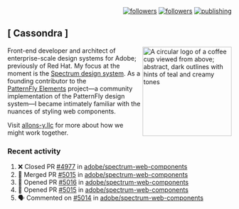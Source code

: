 <p align="right"><a rel="me" href="https://front-end.social/@castastrophe">
    <img alt="followers" title="Follow me on Mastodon" src="https://img.shields.io/mastodon/follow/109297102751309835?domain=https%3A%2F%2Ffront-end.social&label=Follow&logo=mastodon&logoColor=white&style=for-the-badge&labelColor=008080&color=006969"/></a>
  <a href="https://codepen.io/castastrophe/">
    <img alt="followers" title="Follow me on CodePen" src="https://img.shields.io/badge/23-1?color=640464&labelColor=7c007c&style=for-the-badge&logo=codepen&label=Follow"/></a>
<a href="https://castastrophe.medium.com/">
    <img alt="publishing" title="View articles on Medium" src="https://img.shields.io/badge/107-1?color=666&labelColor=444&label=subscribe&logo=medium&logoColor=white&style=for-the-badge"/></a>
</p>

## [&nbsp;Cassondra&nbsp;]

<img align="right" src="https://github-production-user-asset-6210df.s3.amazonaws.com/1840295/253016758-ba468774-1cd3-42c2-8f43-947b5eeb5edf.png" height="200" alt="A circular logo of a coffee cup viewed from above; abstract, dark outlines with hints of teal and creamy tones">

Front-end developer and architect of enterprise-scale design systems for Adobe; previously of Red Hat. My focus at the moment is the [Spectrum design system](https://github.com/adobe/spectrum-css). As a founding contributor to the [PatternFly&nbsp;Elements](https://github.com/patternfly/patternfly-elements) project&mdash;a community implementation of the PatternFly design system&mdash;I became intimately familiar with the nuances of styling web components.

Visit [allons-y.llc](http://allons-y.llc/) for more about how we might work together.

### Recent activity

<!--START_SECTION:activity-->
1. ❌ Closed PR [#4977](https://github.com/adobe/spectrum-web-components/pull/4977) in [adobe/spectrum-web-components](https://github.com/adobe/spectrum-web-components)
2. 🎉 Merged PR [#5015](https://github.com/adobe/spectrum-web-components/pull/5015) in [adobe/spectrum-web-components](https://github.com/adobe/spectrum-web-components)
3. 💪 Opened PR [#5016](https://github.com/adobe/spectrum-web-components/pull/5016) in [adobe/spectrum-web-components](https://github.com/adobe/spectrum-web-components)
4. 💪 Opened PR [#5015](https://github.com/adobe/spectrum-web-components/pull/5015) in [adobe/spectrum-web-components](https://github.com/adobe/spectrum-web-components)
5. 🗣 Commented on [#5014](https://github.com/adobe/spectrum-web-components/pull/5014#issuecomment-2583262115) in [adobe/spectrum-web-components](https://github.com/adobe/spectrum-web-components)
<!--END_SECTION:activity-->
